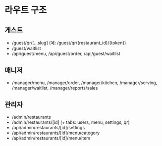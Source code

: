# 라우트 구조

## 게스트
- /guest/qr/[...slug] (예: /guest/qr/{restaurant_id}/{token})
- /guest/waitlist
- /api/guest/menu, /api/guest/order, /api/guest/waitlist

## 매니저
- /manager/menu, /manager/order, /manager/kitchen, /manager/serving, /manager/waitlist, /manager/reports/sales

## 관리자
- /admin/restaurants
- /admin/restaurants/[id] (+ tabs: users, menu, settings, qr)
- /api/admin/restaurants/[id]/settings
- /api/admin/restaurants/[id]/menu/category
- /api/admin/restaurants/[id]/menu/item
